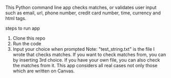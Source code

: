 This Python command line app checks matches, or validates user input such as email, url, 
phone number, credit card number, time, currency and html tags.

steps to run app
1) Clone this repo
2) Run the code
3) Input your choice when prompted
Note: "test_string.txt" is the file I wrote that checks matches. 
If you want to check matches from, you can by inserting 3rd choice.
If you have your own file, you can also check the matches from it.
This app considers all real cases not only those which are written on Canvas.